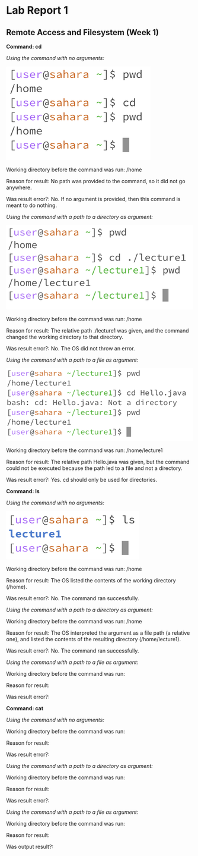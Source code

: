# Lab Report 1
## Remote Access and Filesystem (Week 1)

**Command: cd**

*Using the command with no arguments:*

![Image](CSE15L_Lab1_1a.png)

Working directory before the command was run: /home

Reason for result: No path was provided to the command, so it did not go anywhere.

Was result error?: No. If no argument is provided, then this command is meant to do nothing.

*Using the command with a path to a directory as argument:*

![Image](CSE15L_Lab1_1b.png)

Working directory before the command was run: /home

Reason for result: The relative path ./lecture1 was given, and the command changed the working directory to that directory.

Was result error?: No. The OS did not throw an error.

*Using the command with a path to a file as argument:*

![Image](CSE15L_Lab1_1c.png)

Working directory before the command was run: /home/lecture1

Reason for result: The relative path Hello.java was given, but the command could not be executed because the path led to a file and not a directory.

Was result error?: Yes. cd should only be used for directories.

**Command: ls**

*Using the command with no arguments:*

![Image](CSE15L_Lab1_2a.png)

Working directory before the command was run: /home

Reason for result: The OS listed the contents of the working directory (/home).

Was result error?: No. The command ran successfully.

*Using the command with a path to a directory as argument:*

Working directory before the command was run: /home

Reason for result: The OS interpreted the argument as a file path (a relative one), and listed the contents of the resulting directory (/home/lecture1).

Was result error?: No. The command ran successfully.

*Using the command with a path to a file as argument:*

Working directory before the command was run:

Reason for result:

Was result error?:

**Command: cat**

*Using the command with no arguments:*

Working directory before the command was run:

Reason for result:

Was result error?:

*Using the command with a path to a directory as argument:*

Working directory before the command was run:

Reason for result:

Was result error?:

*Using the command with a path to a file as argument:*

Working directory before the command was run:

Reason for result:

Was output result?:
